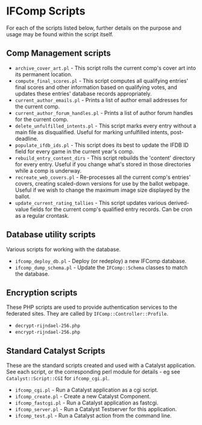 # IFComp Scripts

For each of the scripts listed below, further details on the purpose and usage
may be found within the script itself.

## Comp Management scripts

 * `archive_cover_art.pl` - This script rolls the current comp's cover art into its permanent location.
 * `compute_final_scores.pl` - This script computes all qualifying entries' final scores and other information based on qualifying votes, and updates these entries' database records appropriately.
 * `current_author_emails.pl` - Prints a list of author email addresses for the current comp.
 * `current_author_forum_handles.pl` - Prints a list of author forum handles for the current comp.
 * `delete_unfulfilled_intents.pl` - This script marks every entry without a main file as disqualified. Useful for marking unfulfilled intents, post-deadline.
 * `populate_ifdb_ids.pl` - This script does its best to update the IFDB ID field for every game in the current year's comp.
 * `rebuild_entry_content_dirs` - This script rebuilds the 'content' directory for every entry. Useful if you change what's stored in those directories while a comp is underway.
 * `recreate_web_covers.pl` - Re-processes all the current comp's entries' covers, creating scaled-down versions for use by the ballot webpage. Useful if we wish to change the maximum image size displayed by the ballot.
 * `update_current_rating_tallies` - This script updates various derived-value fields for the current comp's qualified entry records. Can be cron as a regular crontask.

## Database utility scripts

Various scripts for working with the database.

 * `ifcomp_deploy_db.pl` - Deploy (or redeploy) a new IFComp database.
 * `ifcomp_dump_schema.pl` - Update the `IFComp::Schema` classes to match the database.

## Encryption scripts

These PHP scripts are used to provide authentication services to the federated sites. They are called by `IFComp::Controller::Profile`.

 * `decrypt-rijndael-256.php`
 * `encrypt-rijndael-256.php`

## Standard Catalyst Scripts

These are the standard scripts created and used with a Catalyst application. See
each script, or the corresponding perl module for details - eg see
`Catalyst::Script::CGI` for `ifcomp_cgi.pl`.

 * `ifcomp_cgi.pl` - Run a Catalyst application as a cgi script.
 * `ifcomp_create.pl` - Create a new Catalyst Component.
 * `ifcomp_fastcgi.pl` - Run a Catalyst application as fastcgi.
 * `ifcomp_server.pl` - Run a Catalyst Testserver for this application.
 * `ifcomp_test.pl` - Run a Catalyst action from the command line.

